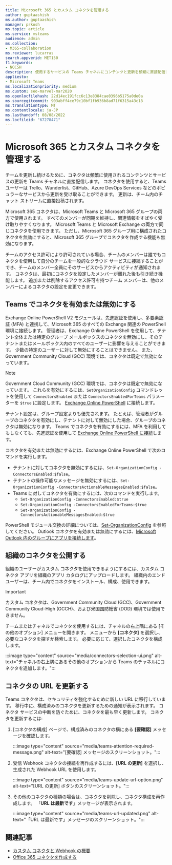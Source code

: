 ```yaml
---
title: Microsoft 365 とカスタム コネクタを管理する
author: guptaashish
ms.author: guptaashish
manager: prkosh
ms.topic: article
ms.service: msteams
audience: admin
ms.collection:
- M365-collaboration
ms.reviewer: lucarras
search.appverid: MET150
f1.keywords:
- NOCSH
description: 使用するサービスの Teams チャネルにコンテンツと更新を頻繁に直接配信することで、コネクタがチームを更新し続ける方法について説明します。
appliesto:
- Microsoft Teams
ms.localizationpriority: medium
ms.custom: seo-marvel-mar2020
ms.openlocfilehash: 22d14ec191fcc6c13e8384cae0396b5175a0de0a
ms.sourcegitcommit: 903abff4ce79c10bf1fb936b8ad71f6315a43c18
ms.translationtype: MT
ms.contentlocale: ja-JP
ms.lasthandoff: 08/08/2022
ms.locfileid: "67278471"
---
```

# <a name="manage-microsoft-365-and-custom-connectors"></a>Microsoft 365 とカスタム コネクタを管理する

チームを更新し続けるために、コネクタは頻繁に使用されるコンテンツとサービスの更新を Teams チャネルに直接配信します。 コネクタを使用すると、Teams ユーザーは Trello、Wunderlist、GitHub、Azure DevOps Services などのポピュラーなサービスから更新を受け取ることができます。 更新は、チーム内のチャット ストリームに直接投稿されます。

Microsoft 365 コネクタは、Microsoft Teams と Microsoft 365 グループの両方で使用されます。 すべてのメンバーが同期を維持し、関連情報をすばやく受け取りやすくなります。 Microsoft Teams と Microsoft Exchange の両方で同じコネクタを使用できます。 ただし、Microsoft 365 グループ用に構成されたコネクタを無効にすると、Microsoft 365 グループでコネクタを作成する機能も無効になります。

チームのアクセス許可により許可されている場合、チームのメンバーは誰でもコネクタを使用して自分のチームを一般的なクラウド サービスに接続することができ、チームのメンバー全員にそのサービスからアクティビティが通知されます。 コネクタは、最初にコネクタを設定したメンバーが離れた後も引き続き機能します。 追加または削除するアクセス許可を持つチーム メンバーは、他のメンバーによるコネクタの設定を変更できます。

## <a name="enable-or-disable-connectors-in-teams"></a>Teams でコネクタを有効または無効にする

Exchange Online PowerShell V2 モジュールは、先進認証を使用し、多要素認証 (MFA) と連携して、Microsoft 365 のすべての Exchange 関連の PowerShell 環境に接続します。 管理者は、Exchange Online PowerShell を使用して、テナント全体または特定のグループ メールボックスのコネクタを無効にし、そのテナントまたはメールボックス内のすべてのユーザーに影響を与えることができます。 少数の特定のユーザーに対して無効にすることはできません。 また、Government Community Cloud (GCC) 環境では、コネクタは既定で無効になっています。

> [!NOTE]
> Government Cloud Community (GCC) 環境では、コネクタは既定で無効になっています。 これらを有効にするには、`SetOrganizationConfig` コマンドレットを使用して `ConnectorsEnabled` または `ConnectorsEnabledForTeams` パラメーターを `$true` に設定します。 [Exchange Online PowerShell](/powershell/exchange/connect-to-exchange-online-powershell?view=exchange-ps&preserve-view=true) に接続します。

テナント設定は、グループ設定よりも優先されます。 たとえば、管理者がグループのコネクタを有効にし、テナントに対して無効にした場合、グループのコネクタは無効になります。 Teams でコネクタを有効にするには、MFA を利用してもしなくても、先進認証を使用して [Exchange Online PowerShell に接続](/powershell/exchange/connect-to-exchange-online-powershell?view=exchange-ps#connect-to-exchange-online-powershell-using-modern-authentication-with-or-without-mfa&preserve-view=true)します。

コネクタを有効または無効にするには、Exchange Online PowerShell で次のコマンドを実行します。

* テナントに対してコネクタを無効にするには、`Set-OrganizationConfig -ConnectorsEnabled:$false`。
* テナントの操作可能なメッセージを無効にするには、`Set-OrganizationConfig -ConnectorsActionableMessagesEnabled:$false`。
* Teams に対してコネクタを有効にするには、次のコマンドを実行します。
  * `Set-OrganizationConfig -ConnectorsEnabled:$true`
  * `Set-OrganizationConfig -ConnectorsEnabledForTeams:$true`
  * `Set-OrganizationConfig -ConnectorsActionableMessagesEnabled:$true`

PowerShell モジュール交換の詳細については、[Set-OrganizationConfig](/powershell/module/exchange/Set-OrganizationConfig?view=exchange-ps&preserve-view=true) を参照してください。 Outlook コネクタを有効または無効にするには、[Microsoft Outlook 内のグループにアプリを接続します](https://support.microsoft.com/topic/connect-apps-to-your-groups-in-outlook-ed0ce547-038f-4902-b9b3-9e518ae6fbab)。

## <a name="publish-connectors-for-your-organization"></a>組織のコネクタを公開する

組織のユーザーがカスタム コネクタを使用できるようにするには、カスタム コネクタ アプリを組織のアプリ カタログにアップロードします。 組織内のエンド ユーザーは、チーム内でコネクタをインストール、構成、使用できます。

> [!IMPORTANT]
> カスタム コネクタは、Government Community Cloud (GCC)、Government Community Cloud-High (GCCH)、および米国国防総省 (DOD) 環境では使用できません。

チームまたはチャネルでコネクタを使用するには、チャネルの右上隅にある [その他のオプション] メニューを開きます。 メニューから **[コネクタ]** を選択し、必要なコネクタを探すか検索します。 必要に応じて、選択したコネクタを構成します。

:::image type="content" source="media/connectors-selection-ui.png" alt-text="チャネルの右上隅にあるその他のオプションから Teams のチャネルにコネクタを追加します。":::

## <a name="update-url-of-a-connector"></a>コネクタの URL を更新する

Teams コネクタは、セキュリティを強化するために新しい URL に移行しています。 移行中に、構成済みのコネクタを更新するための通知が表示されます。 コネクタ サービスの中断を防ぐために、コネクタを最も早く更新します。 コネクタを更新するには:

1. [コネクタの構成] ページで、構成済みのコネクタの横にある **[要確認]** メッセージを確認します。

   :::image type="content" source="media/teams-attention-required-message.png" alt-text="[要確認] メッセージのスクリーンショット。":::

1. 受信 Webhook コネクタの接続を再作成するには、**[URL の更新]** を選択し、生成された Webhook URL を使用します。

   :::image type="content" source="media/teams-update-url-option.png" alt-text="[URL の更新] ボタンのスクリーンショット。":::

1. その他のコネクタの種類の場合は、コネクタを削除し、コネクタ構成を再作成します。 「**URL は最新です**」メッセージが表示されます。

   :::image type="content" source="media/teams-url-updated.png" alt-text="「URL は最新です」メッセージのスクリーンショット。":::

## <a name="related-articles"></a>関連記事

* [カスタム コネクタと Webhook の概要](/microsoftteams/platform/webhooks-and-connectors/what-are-webhooks-and-connectors)
* [Office 365 コネクタを作成する](/microsoftteams/platform/webhooks-and-connectors/how-to/connectors-creating)
